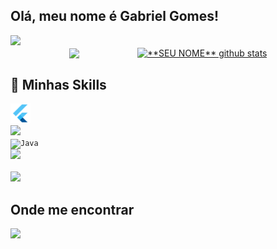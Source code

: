 ## Olá, meu nome é <strong>Gabriel Gomes!</strong>

<img src="https://img.shields.io/static/v1?label=Overview&message=Gabriel&color=f8efd4&style=for-the-badge&logo=GitHub">

<div style="display: flex; justify-content: space-evenly">
<a href="https://github.com/GaGuargo">
  <img align="center" src="https://github-readme-stats.vercel.app/api/top-langs/?username=gaguargo&theme=dark&hide_langs_below=1" />
</a>

<a href="https://github.com/GaGuargo">
 <img align="center" src="https://github-readme-stats.vercel.app/api?username=gaguargo&show_icons=true&theme=dark&line_height=27" alt="**SEU NOME** github stats"/>
</a>
</div>

## 🚀 Minhas Skills

<code><img height="32" src="https://raw.githubusercontent.com/github/explore/80688e429a7d4ef2fca1e82350fe8e3517d3494d/topics/flutter/flutter.png" alt="Flutter"/></code>
<code> <img height="32" src="https://cdn.jsdelivr.net/gh/devicons/devicon/icons/dart/dart-original.svg" /> </code>
<code><img height="32" src="https://cdn.jsdelivr.net/gh/devicons/devicon/icons/java/java-original.svg" alt="Java"/></code>
<code> <img height="32" src="https://cdn.jsdelivr.net/gh/devicons/devicon/icons/androidstudio/androidstudio-original.svg" /> </code>
<code> <img height="32" src="https://cdn.jsdelivr.net/gh/devicons/devicon/icons/firebase/firebase-plain.svg" /> </code>


## Onde me encontrar

<a href="www.linkedin.com/in/gabrielggomes" target="_blank"><img src="https://img.shields.io/badge/-LinkedIn-%230077B5?style=for-the-badge&logo=linkedin&logoColor=white" target="_blank"></a> 




